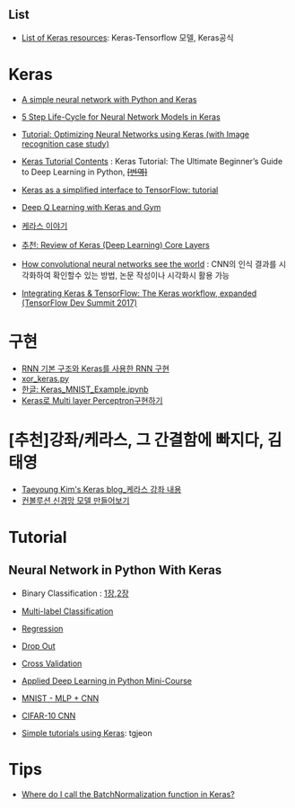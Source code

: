 ## List
- [List of Keras resources](https://github.com/fchollet/keras-resources): Keras-Tensorflow 모델, Keras공식



# Keras

* [A simple neural network with Python and Keras](http://www.pyimagesearch.com/2016/09/26/a-simple-neural-network-with-python-and-keras/)
* [5 Step Life-Cycle for Neural Network Models in Keras](http://machinelearningmastery.com/5-step-life-cycle-neural-network-models-keras/)
* [Tutorial: Optimizing Neural Networks using Keras (with Image recognition case study)](https://www.analyticsvidhya.com/blog/2016/10/tutorial-optimizing-neural-networks-using-keras-with-image-recognition-case-study/)
* [Keras Tutorial Contents](https://elitedatascience.com/keras-tutorial-deep-learning-in-python?utm_source=mybridge&utm_medium=email&utm_campaign=read_more) : Keras Tutorial: The Ultimate Beginner’s Guide to Deep Learning in Python, <del> [[번역]](https://byeongkijeong.github.io/Keras-cnn-tutorial/)</del>
* [Keras as a simplified interface to TensorFlow: tutorial](https://blog.keras.io/keras-as-a-simplified-interface-to-tensorflow-tutorial.html)
* [Deep Q Learning with Keras and Gym](https://keon.io/rl/deep-q-learning-with-keras-and-gym/)
* [케라스 이야기](https://tykimos.github.io/Keras/2017/01/27/Keras_Talk/)

* [추천: Review of Keras (Deep Learning) Core Layers](https://www.picnet.com.au/blogs/guido/post/2016/05/16/review-of-keras-deep-learning-core-layers/)
- [How convolutional neural networks see the world](https://blog.keras.io/how-convolutional-neural-networks-see-the-world.html) : CNN의 인식 결과를 시각화하여 확인할수 있는 방법, 논문 작성이나 시각화시 활용 가능

- [Integrating Keras & TensorFlow: The Keras workflow, expanded (TensorFlow Dev Summit 2017)](https://www.youtube.com/watch?v=UeheTiBJ0Io&feature=youtu.be)

# 구현
* [RNN 기본 구조와 Keras를 사용한 RNN 구현](https://www.datascienceschool.net/view-notebook/1d93b9dc6c624fbaa6af2ce9290e2479/)
* [xor_keras.py](https://gist.github.com/cburgdorf/e2fb46e5ad61ed7b9a29029c5cc30134)
* [한글: Keras_MNIST_Example.ipynb](https://github.com/dolpang2/Keras-Examples/blob/master/Keras_MNIST_Example.ipynb)
* [Keras로 Multi layer Perceptron구현하기](http://iostream.tistory.com/111)

# [추천]강좌/케라스, 그 간결함에 빠지다, 김태영
* [Taeyoung Kim's Keras blog_케라스 강좌 내용](https://tykimos.github.io/Keras/2017/01/27/Keras_Lecture_Contents/)
* [컨볼루션 신경망 모델 만들어보기](https://tykimos.github.io/Keras/2017/03/08/CNN_Getting_Started/)

# Tutorial
## Neural Network in Python With Keras
* Binary Classification : [1장](http://machinelearningmastery.com/tutorial-first-neural-network-python-keras/),[2장](http://machinelearningmastery.com/binary-classification-tutorial-with-the-keras-deep-learning-library/)
* [Multi-label Classification](http://machinelearningmastery.com/multi-class-classification-tutorial-keras-deep-learning-library/)
* [Regression](http://machinelearningmastery.com/regression-tutorial-keras-deep-learning-library-python/)
* [Drop Out](http://machinelearningmastery.com/dropout-regularization-deep-learning-models-keras/)
* [Cross Validation](http://machinelearningmastery.com/evaluate-performance-deep-learning-models-keras/)
* [Applied Deep Learning in Python Mini-Course](http://machinelearningmastery.com/applied-deep-learning-in-python-mini-course/)
* [MNIST - MLP + CNN](http://machinelearningmastery.com/handwritten-digit-recognition-using-convolutional-neural-networks-python-keras/)
* [CIFAR-10 CNN](http://machinelearningmastery.com/object-recognition-convolutional-neural-networks-keras-deep-learning-library/)

* [Simple tutorials using Keras](https://github.com/tgjeon/Keras-Tutorials): tgjeon


# Tips

- [Where do I call the BatchNormalization function in Keras?](http://stackoverflow.com/questions/34716454/where-do-i-call-the-batchnormalization-function-in-keras)
